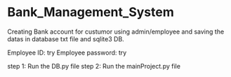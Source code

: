 # Bank_Management_System

Creating Bank account for custumor using admin/employee and saving the datas in database txt file and sqlite3 DB.

Employee ID: try
Employee password: try

step 1: Run the DB.py file
step 2: Run the mainProject.py file
